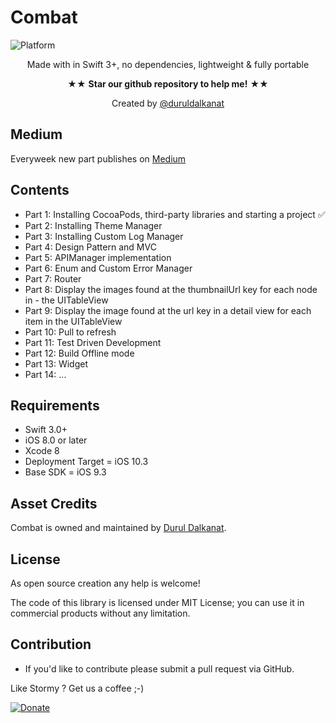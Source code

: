 # Combat

![Platform](https://img.shields.io/badge/Platforms-iOS%20-lightgray.svg?style=flat)


<p align="center">Made with in Swift 3+, no dependencies, lightweight & fully portable
<p/>
<p align="center" >★★ <b>Star our github repository to help me!</b> ★★</p>
<p align="center" >Created by <a href="http://www.twitter.com/duruldalkanat">@duruldalkanat</a></p>


## Medium
Everyweek new part publishes on [Medium](https://medium.com/@duruldalkanat/code-challenge-for-ios-interview-817c139891e4)


## Contents

- Part 1: Installing CocoaPods, third-party libraries and starting a project ✅
- Part 2: Installing Theme Manager
- Part 3: Installing Custom Log Manager
- Part 4: Design Pattern and MVC
- Part 5: APIManager implementation
- Part 6: Enum and Custom Error Manager
- Part 7: Router
- Part 8: Display the images found at the thumbnailUrl key for each node in - the UITableView
- Part 9: Display the image found at the url key in a detail view for each item in the UITableView
- Part 10: Pull to refresh
- Part 11: Test Driven Development
- Part 12: Build Offline mode
- Part 13: Widget
- Part 14: ...

## Requirements
* Swift 3.0+
* iOS 8.0 or later
* Xcode 8
* Deployment Target = iOS 10.3
* Base SDK = iOS 9.3

## Asset Credits
Combat is owned and maintained by [Durul Dalkanat](http://durul.github.io).

## License

As open source creation any help is welcome!

The code of this library is licensed under MIT License; you can use it in commercial products without any limitation.


## Contribution
- If you'd like to contribute please submit a pull request via GitHub.

Like Stormy ? Get us a coffee ;-)

[![Donate][image-1]][1]

[1]:	https://paypal.me/DurulDalkanat

[image-1]:	https://www.paypalobjects.com/en_US/i/btn/btn_donate_LG.gif
